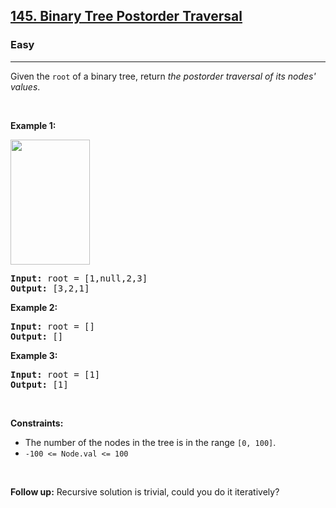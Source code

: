 <h2><a href="https://leetcode.com/problems/binary-tree-postorder-traversal/">145. Binary Tree Postorder Traversal</a></h2><h3>Easy</h3><hr><div><p usedbyfluent="true">Given the <code>root</code> of a&nbsp;binary tree, return <em usedbyfluent="true">the postorder traversal of its nodes' values</em>.</p>

<p usedbyfluent="true">&nbsp;</p>
<p><strong usedbyfluent="true">Example 1:</strong></p>
<img alt="" src="https://assets.leetcode.com/uploads/2020/08/28/pre1.jpg" style="width: 127px; height: 200px;">
<pre><strong>Input:</strong> root = [1,null,2,3]
<strong>Output:</strong> [3,2,1]
</pre>

<p><strong usedbyfluent="true">Example 2:</strong></p>

<pre><strong>Input:</strong> root = []
<strong>Output:</strong> []
</pre>

<p><strong usedbyfluent="true">Example 3:</strong></p>

<pre><strong>Input:</strong> root = [1]
<strong>Output:</strong> [1]
</pre>

<p usedbyfluent="true">&nbsp;</p>
<p><strong>Constraints:</strong></p>

<ul>
	<li>The number of the nodes in the tree is in the range <code>[0, 100]</code>.</li>
	<li><code>-100 &lt;= Node.val &lt;= 100</code></li>
</ul>

<p>&nbsp;</p>
<strong>Follow up:</strong> Recursive solution is trivial, could you do it iteratively?</div>